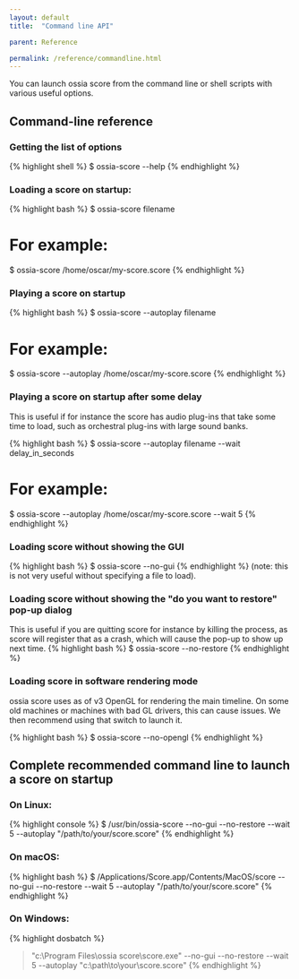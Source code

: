 ```yaml
---
layout: default
title:  "Command line API"

parent: Reference

permalink: /reference/commandline.html
---
```


You can launch ossia score from the command line or shell scripts with various useful options.

## Command-line reference

### Getting the list of options
{% highlight shell %}
$ ossia-score --help
{% endhighlight %}

### Loading a score on startup:
{% highlight bash %}
$ ossia-score filename

# For example:
$ ossia-score /home/oscar/my-score.score
{% endhighlight %}

### Playing a score on startup
{% highlight bash %}
$ ossia-score --autoplay filename

# For example:
$ ossia-score --autoplay /home/oscar/my-score.score
{% endhighlight %}

### Playing a score on startup after some delay
This is useful if for instance the score has audio plug-ins that take some time to load, such as
orchestral plug-ins with large sound banks.

{% highlight bash %}
$ ossia-score --autoplay filename --wait delay_in_seconds

# For example:
$ ossia-score --autoplay /home/oscar/my-score.score --wait 5
{% endhighlight %}

### Loading score without showing the GUI
{% highlight bash %}
$ ossia-score --no-gui
{% endhighlight %}
(note: this is not very useful without specifying a file to load).

### Loading score without showing the "do you want to restore" pop-up dialog
  This is useful if you are quitting score for instance by killing the process, as score will register that as a crash, which will cause the
  pop-up to show up next time.
{% highlight bash %}
$ ossia-score --no-restore
{% endhighlight %}

### Loading score in software rendering mode
ossia score uses as of v3 OpenGL for rendering the main timeline.
On some old machines or machines with bad GL drivers, this can cause issues. We then recommend using that switch to launch it.

{% highlight bash %}
$ ossia-score --no-opengl
{% endhighlight %}

## Complete recommended command line to launch a score on startup

### On Linux:
{% highlight console %}
$ /usr/bin/ossia-score --no-gui --no-restore --wait 5 --autoplay "/path/to/your/score.score"
{% endhighlight %}


### On macOS:
{% highlight bash %}
$ /Applications/Score.app/Contents/MacOS/score --no-gui --no-restore --wait 5 --autoplay "/path/to/your/score.score"
{% endhighlight %}


### On Windows:
{% highlight dosbatch %}
> "c:\Program Files\ossia score\score.exe" --no-gui --no-restore --wait 5 --autoplay "c:\path\to\your\score.score"
{% endhighlight %}
